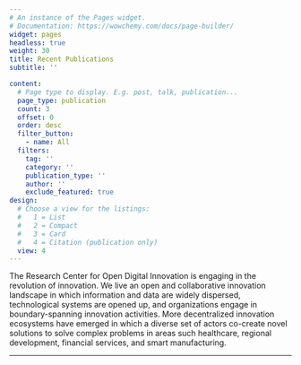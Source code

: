 ```yaml
---
# An instance of the Pages widget.
# Documentation: https://wowchemy.com/docs/page-builder/
widget: pages
headless: true
weight: 30
title: Recent Publications
subtitle: ''

content:
  # Page type to display. E.g. post, talk, publication...
  page_type: publication
  count: 3
  offset: 0
  order: desc
  filter_button:
    - name: All
  filters:
    tag: ''
    category: ''
    publication_type: ''
    author: ''
    exclude_featured: true
design:
  # Choose a view for the listings:
  #   1 = List
  #   2 = Compact
  #   3 = Card
  #   4 = Citation (publication only)
  view: 4
---
```

The Research Center for Open Digital Innovation is engaging in the revolution of innovation. We live an open and collaborative innovation landscape in which information and data are widely dispersed, technological systems are opened up, and organizations engage in boundary-spanning innovation activities. More decentralized innovation ecosystems have emerged in which a diverse set of actors co-create novel solutions to solve complex problems in areas such healthcare, regional development, financial services, and smart manufacturing.

---
